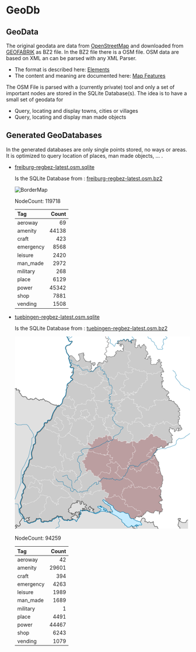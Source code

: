 # GeoDb

## GeoData

The original geodata are data from [OpenStreetMap](https://www.openstreetmap.org/) and downloaded from
[GEOFABRIK](http://download.geofabrik.de/) as BZ2 file. 
In the BZ2 file there is a OSM file. OSM data are based on XML an can be parsed with
any XML Parser. 

- The format is described here: [Elements](https://wiki.openstreetmap.org/wiki/Elements)
- The content and meaning are documented here: [Map Features](https://wiki.openstreetmap.org/wiki/Map_Features)

The OSM File is parsed with a (currently private) tool and only a set of important nodes are stored in the SQLite Database(s).
The idea is to have a small set of geodata for 
- Query, locating and display towns, cities or villages
- Query, locating and display man made objects



## Generated GeoDatabases

In the generated databases are only single points stored, no ways or areas. It is optimized to query location of places, man made objects, ... .

- [freiburg-regbez-latest.osm.sqlite](freiburg-regbez-latest.osm.sqlite)

    Is the SQLite Database from : [freiburg-regbez-latest.osm.bz2](http://download.geofabrik.de/europe/germany/baden-wuerttemberg/freiburg-regbez-latest.osm.bz2)
    
    ![BorderMap](546px-Baden-Württemberg_RB_Freiburg.svg.png)
    
    NodeCount: 119718
    
    Tag|Count
    | :--- | ---: |
    aeroway|69
    amenity|44138
    craft|423
    emergency|8568
    leisure|2420
    man_made|2972
    military|268
    place|6129
    power|45342
    shop|7881
    vending|1508


- [tuebingen-regbez-latest.osm.sqlite](tuebingen-regbez-latest.osm.sqlite)

    Is the SQLite Database from : [tuebingen-regbez-latest.osm.bz2](http://download.geofabrik.de/europe/germany/baden-wuerttemberg/tuebingen-regbez-latest.osm.bz2)
    
    ![BorderMap](546px-Baden-Württemberg_RB_Tübingen.svg.png)
    
    NodeCount: 94259
    
    Tag|Count
    | :--- | ---: |
    aeroway|42
    amenity|29601
    craft|394
    emergency|4263
    leisure|1989
    man_made|1689
    military|1
    place|4491
    power|44467
    shop|6243
    vending|1079
